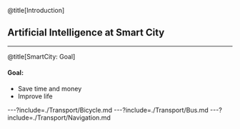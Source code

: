 @title[Introduction]
## Artificial Intelligence at Smart City

---
@title[SmartCity: Goal]
 #### Goal:
 - Save time and money
 - Improve life

---?include=./Transport/Bicycle.md
---?include=./Transport/Bus.md
---?include=./Transport/Navigation.md
